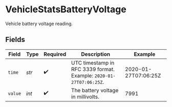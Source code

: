 # VehicleStatsBatteryVoltage

Vehicle battery voltage reading.


## Fields

| Field                                                              | Type                                                               | Required                                                           | Description                                                        | Example                                                            |
| ------------------------------------------------------------------ | ------------------------------------------------------------------ | ------------------------------------------------------------------ | ------------------------------------------------------------------ | ------------------------------------------------------------------ |
| `time`                                                             | *str*                                                              | :heavy_check_mark:                                                 | UTC timestamp in RFC 3339 format. Example: `2020-01-27T07:06:25Z`. | 2020-01-27T07:06:25Z                                               |
| `value`                                                            | *int*                                                              | :heavy_check_mark:                                                 | The battery voltage in millivolts.                                 | 7991                                                               |